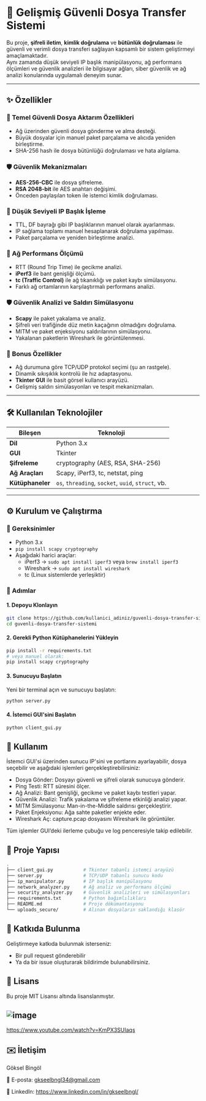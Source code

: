 # 🚀 Gelişmiş Güvenli Dosya Transfer Sistemi

Bu proje, **şifreli iletim**, **kimlik doğrulama** ve **bütünlük doğrulaması** ile güvenli ve verimli dosya transferi sağlayan kapsamlı bir sistem geliştirmeyi amaçlamaktadır.  
Aynı zamanda düşük seviyeli IP başlık manipülasyonu, ağ performans ölçümleri ve güvenlik analizleri ile bilgisayar ağları, siber güvenlik ve ağ analizi konularında uygulamalı deneyim sunar.

---

## ✨ Özellikler

### 🔐 Temel Güvenli Dosya Aktarım Özellikleri
- Ağ üzerinden güvenli dosya gönderme ve alma desteği.
- Büyük dosyalar için manuel paket parçalama ve alıcıda yeniden birleştirme.
- SHA-256 hash ile dosya bütünlüğü doğrulaması ve hata algılama.

### 🛡️ Güvenlik Mekanizmaları
- **AES-256-CBC** ile dosya şifreleme.
- **RSA 2048-bit** ile AES anahtarı değişimi.
- Önceden paylaşılan token ile istemci kimlik doğrulaması.

### 🧠 Düşük Seviyeli IP Başlık İşleme
- TTL, DF bayrağı gibi IP başlıklarının manuel olarak ayarlanması.
- IP sağlama toplamı manuel hesaplanarak doğrulama yapılması.
- Paket parçalama ve yeniden birleştirme analizi.

### 📡 Ağ Performans Ölçümü
- RTT (Round Trip Time) ile gecikme analizi.
- **iPerf3** ile bant genişliği ölçümü.
- **tc (Traffic Control)** ile ağ tıkanıklığı ve paket kaybı simülasyonu.
- Farklı ağ ortamlarının karşılaştırmalı performans analizi.

### 🛡️ Güvenlik Analizi ve Saldırı Simülasyonu
- **Scapy** ile paket yakalama ve analiz.
- Şifreli veri trafiğinde düz metin kaçağının olmadığını doğrulama.
- MITM ve paket enjeksiyonu saldırılarının simülasyonu.
- Yakalanan paketlerin Wireshark ile görüntülenmesi.

### 🎁 Bonus Özellikler
- Ağ durumuna göre TCP/UDP protokol seçimi (şu an rastgele).
- Dinamik sıkışıklık kontrolü ile hız adaptasyonu.
- **Tkinter GUI** ile basit görsel kullanıcı arayüzü.
- Gelişmiş saldırı simülasyonları ve tespit mekanizmaları.

---

## 🛠️ Kullanılan Teknolojiler

| Bileşen         | Teknoloji                           |
|-----------------|--------------------------------------|
| **Dil**         | Python 3.x                           |
| **GUI**         | Tkinter                              |
| **Şifreleme**   | cryptography (AES, RSA, SHA-256)     |
| **Ağ Araçları** | Scapy, iPerf3, tc, netstat, ping     |
| **Kütüphaneler**| `os`, `threading`, `socket`, `uuid`, `struct`, vb. |

---

## ⚙️ Kurulum ve Çalıştırma

### 🔧 Gereksinimler
- Python 3.x
- `pip install scapy cryptography`
- Aşağıdaki harici araçlar:
  - iPerf3 → `sudo apt install iperf3` veya `brew install iperf3`
  - Wireshark → `sudo apt install wireshark`
  - tc (Linux sistemlerde yerleşiktir)

### 🧱 Adımlar

#### 1. Depoyu Klonlayın
```bash
git clone https://github.com/kullanici_adiniz/guvenli-dosya-transfer-sistemi.git
cd guvenli-dosya-transfer-sistemi
```

#### 2. Gerekli Python Kütüphanelerini Yükleyin
```bash
pip install -r requirements.txt
# veya manuel olarak:
pip install scapy cryptography
```

#### 3. Sunucuyu Başlatın
Yeni bir terminal açın ve sunucuyu başlatın:
```bash
python server.py
```

#### 4. İstemci GUI'sini Başlatın
```bash
python client_gui.py
```

## 🚀 Kullanım

İstemci GUI'si üzerinden sunucu IP'sini ve portlarını ayarlayabilir, dosya seçebilir ve aşağıdaki işlemleri gerçekleştirebilirsiniz:

- Dosya Gönder: Dosyayı güvenli ve şifreli olarak sunucuya gönderir.
- Ping Testi: RTT süresini ölçer.
- Ağ Analizi: Bant genişliği, gecikme ve paket kaybı testleri yapar.
- Güvenlik Analizi: Trafik yakalama ve şifreleme etkinliği analizi yapar.
- MITM Simülasyonu: Man-in-the-Middle saldırısı gerçekleştirir.
- Paket Enjeksiyonu: Ağa sahte paketler enjekte eder.
- Wireshark Aç: capture.pcap dosyasını Wireshark ile görüntüler.

Tüm işlemler GUI’deki ilerleme çubuğu ve log penceresiyle takip edilebilir.

## 📁 Proje Yapısı

```bash
.
├── client_gui.py           # Tkinter tabanlı istemci arayüzü
├── server.py               # TCP/UDP tabanlı sunucu kodu
├── ip_manipulator.py       # IP başlık manipülasyonu
├── network_analyzer.py     # Ağ analiz ve performans ölçümü
├── security_analyzer.py    # Güvenlik analizleri ve simülasyonları
├── requirements.txt        # Python bağımlılıkları
├── README.md               # Proje dökümantasyonu
└── uploads_secure/         # Alınan dosyaların saklandığı klasör
```

## 🤝 Katkıda Bulunma

Geliştirmeye katkıda bulunmak isterseniz:

- Bir pull request gönderebilir
- Ya da bir issue oluşturarak bildirimde bulunabilirsiniz.

## 📄 Lisans

Bu proje MIT Lisansı altında lisanslanmıştır.

## ![image](https://github.com/user-attachments/assets/3c8ca063-6c22-44ad-a59f-28eb26f20295)

https://www.youtube.com/watch?v=KmPX3SUIaqs

## ✉️ İletişim

Göksel Bingöl

📧 E-posta: gkseelbngl34@gmail.com

🔗 LinkedIn: https://www.linkedin.com/in/gkseelbngl/
